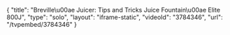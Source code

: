 {
    "title": "Breville\u00ae Juicer: Tips and Tricks Juice Fountain\u00ae Elite 800J",
    "type": "solo",
    "layout": "iframe-static",
    "videoId": "3784346",
    "url": "\/tvpembed\/3784346"
}